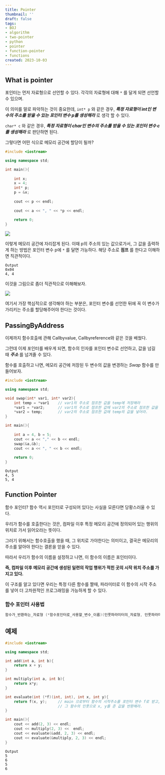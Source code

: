 ```yaml
---
title: Pointer
thumbnail: ''
draft: false
tags:
- BOJ
- algorithm
- two-pointer
- python
- pointer
- function-pointer
- functions
created: 2023-10-03
---
```


## What is pointer

포인터는 먼저 자료형으로 선언할 수 있다. 각각의 자료형에 대해 `*` 를 달게 되면 선언할 수 있으며.

이 의미를 말로 파악하는 것이 중요한데, `int* p` 와 같은 경우, ***특정 자료형이 int인 변수의 주소를 받을 수 있는 포인터 변수 p를 생성해라*** 로 생각 할 수 있다.

`char* c` 와 같은 경우, ***특정 자료형이 char인 변수의 주소를 받을 수 있는 포인터 변수 c를 생성해라*** 로 판단하면 된다.

그렇다면 어떤 식으로 메모리 공간에 할당이 될까?

````c++
#include <iostream>

using namespace std;

int main(){
    
    int x;
    x = 4;
    int* p;
    p = &x;
    
    cout << p << endl;
    
    cout << a << ", " << *p << endl;
    
    return 0;
}


````

![](Pasted%20image%2020231003214259.png)

이렇게 메모리 공간에 자리잡게 된다. 이때 p의 주소의 있는 값으로가서, 그 값을 출력하게 하는 방법은 포인터 변수 p에 `*` 를 달면 가능하다. 해당 주소로 **점프** 를 한다고 이해하면 직관적이다.

````
Output
0x04
4, 4
````

이것을 그림으로 좀더 직관적으로 이해해보자.

![](Screen%20Shot%202023-10-03%20at%209.43.12%20PM.png)

여기서 가장 핵심적으로 생각해야 하는 부분은, 포인터 변수를 선언한 뒤에 꼭 이 변수가 가리키는 주소를 할당해주어야 한다는 것이다.

## PassingByAddress

이제까지 함수호출에 관해 Callbyvalue, Callbyreference와 같은 것을 배웠다.

그런데 이제 포인터를 배우게 되면, 함수의 인자를 포인터 변수로 선언하고, 값을 넘길 때 ***주소*** 를 넘겨줄 수 있다.

함수를 호출하고 나면, 메모리 공간에 저장된 두 변수의 값을 변경하는 *Swap* 함수를 만들어보자.

````c++
#include <iostream>

using namespace std;

void swap(int* var1, int* var2){
    int temp = *var1	// var1의 주소로 점프한 값을 temp에 저장해라
    *var1 = *var2;		// var1의 주소로 점프한 값에 var2의 주소로 점프한 값을 할당해라
    *var2 = temp;		// var2의 주소로 점프한 값에 temp의 값을 넣어라.
}

int main(){
    
    int a = 4, b = 5;
    cout << a << "," << b << endl;
    swap(&a,&b);
    cout << a << ", " << b << endl;
    
    return 0;
}
````

````
Output
4, 5
5, 4
````

## Function Pointer

함수 포인터? 함수 역시 포인터로 구성되어 있다는 사실을 모른다면 당황스러울 수 있다.

우리가 함수를 호출한다는 것은, 컴파일 이후 특정 메모리 공간에 정의되어 있는 행위의 위치로 가서 읽어오라는 뜻이다.

그러기 위해서는 함수호출을 했을 때, 그 위치로 가야한다는 의미이고, 결국은 메모리의 주소를 알아야 한다는 결론을 얻을 수 있다.

따라서 우리가 함수의 이름을 설정하고 나면, 이 함수의 이름은 포인터이다.

**즉, 컴파일 이후 메모리 공간에 생성된 일련의 작업 행위가 적힌 곳의 시작 위치 주소를 가지고 있다.**

이 구조를 알고 있다면 우리는 특정 다른 함수를 짤때, 파라미터로 이 함수의 시작 주소를 넣어 더 고차원적인 프로그래밍을 가능하게 할 수 있다.

### 함수 포인터 사용법

````c++
함수가_반환하는_자료형 (*함수포인터로_사용할_변수_이름)(인풋파라미터의_자료형, 인풋파라미터의_자료형, ...)
````

## 예제

````c++
#include <iostream>

using namespace std;

int add(int a, int b){
    return x + y;
}

int multiply(int a, int b){
    return x*y;
}

int evaluate(int (*f)(int, int), int x, int y){
    return f(x, y);		// main 으로부터 함수의 시작주소를 포인터 변수 f로 받고,
    					// 그 함수의 인풋으로 x, y를 준 값을 반환해라.
}

int main(){
    cout << add(2, 3) << endl;
    cout << multiply(2, 3) <<  endl;
    cout << evaluate(&add, 2, 3) << endl;
    cout << evaluate(&multiply, 2, 3) << endl;
}
````

````
Output
5
6
5
6
````

